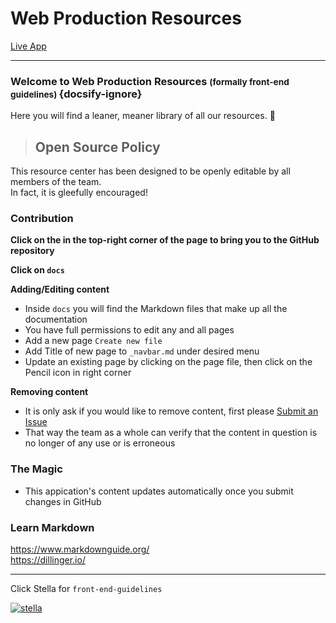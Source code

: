 # Web Production Resources
[Live App](https://bs-production.github.io/web-production-resources/)
***
### Welcome to Web Production Resources <small>(formally front-end guidelines) </small> {docsify-ignore}  
Here you will find a leaner, meaner library of all our resources. :clap:  

> ## Open Source Policy 

This resource center has been designed to be openly editable by all members of the team.  
In fact, it is gleefully encouraged!

### Contribution

**Click on the <i class="fab fa-github"></i> in the top-right corner of the page to bring you to the GitHub repository**  

**Click on `docs`**  

**Adding/Editing content**  
  - Inside `docs` you will find the Markdown files that make up all the documentation  
  - You have full permissions to edit any and all pages    
  - Add a new page `Create new file`  
  - Add Title of new page to `_navbar.md` under desired menu
  - Update an existing page by clicking on the page file, then click on the Pencil icon in right corner 

**Removing content** 
  - It is only ask if you would like to remove content, first please [Submit an Issue](https://github.com/bs-production/web-production-resources/issues)  
  - That way the team as a whole can verify that the content in question is no longer of any use or is erroneous

### The Magic
 - This appication's content updates automatically once you submit changes in GitHub

### Learn Markdown
https://www.markdownguide.org/  
https://dillinger.io/  
***
Click Stella for `front-end-guidelines` 

[![stella](http://d6449bb3dc657045bfc9-290115cc0d6de62a29c33db202ae565c.r80.cf1.rackcdn.com/687/stella.png)](https://github.com/bs-production/front-end-guidelines)

